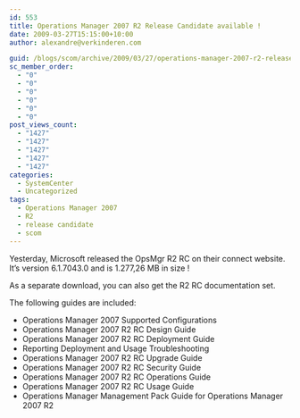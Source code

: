 ```yaml
---
id: 553
title: Operations Manager 2007 R2 Release Candidate available !
date: 2009-03-27T15:15:00+10:00
author: alexandre@verkinderen.com

guid: /blogs/scom/archive/2009/03/27/operations-manager-2007-r2-release-candidate-available.aspx
sc_member_order:
  - "0"
  - "0"
  - "0"
  - "0"
  - "0"
  - "0"
post_views_count:
  - "1427"
  - "1427"
  - "1427"
  - "1427"
  - "1427"
categories:
  - SystemCenter
  - Uncategorized
tags:
  - Operations Manager 2007
  - R2
  - release candidate
  - scom
---
```

Yesterday, Microsoft released the OpsMgr R2 RC on their connect website.  
It&#8217;s version <span>6.1.7043.0</span> and is <span>1.277,26 MB</span> in size !

As a separate download, you can also get the R2 RC documentation set.

The following guides are included: <span></span>

  * Operations Manager 2007 Supported Configurations 
  * Operations Manager 2007 R2 RC Design Guide 
  * Operations Manager 2007 R2 RC Deployment Guide 
  * Reporting Deployment and Usage Troubleshooting 
  * Operations Manager 2007 R2 RC Upgrade Guide 
  * Operations Manager 2007 R2 RC Security Guide 
  * Operations Manager 2007 R2 RC Operations Guide 
  * Operations Manager 2007 R2 RC Usage Guide 
  * Operations Manager Management Pack Guide for Operations Manager 2007 R2
